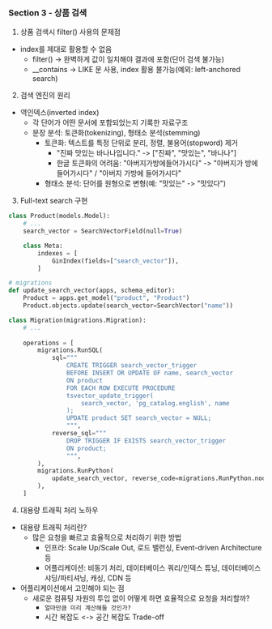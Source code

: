 ### Section 3 - 상품 검색
1. 상품 검색시 filter() 사용의 문제점
- index를 제대로 활용할 수 없음
  - filter() -> 완벽하게 값이 일치해야 결과에 포함(단어 검색 불가능) 
  - __contains -> LIKE 문 사용, index 활용 불가능(예외: left-anchored search)
2. 검색 엔진의 원리
- 역인덱스(inverted index)
  - 각 단어가 어떤 문서에 포함되었는지 기록한 자료구조
  - 문장 분석: 토큰화(tokenizing), 형태소 분석(stemming)
    - 토큰화: 텍스트를 특정 단위로 분리, 정렬, 불용어(stopword) 제거
      - "진짜 맛있는 바나나입니다." -> ["진짜", "맛있는", "바나나"]
      - 한글 토큰화의 어려움: "아버지가방에들어가시다" -> "아버지가 방에 들어가시다" / "아버지 가방에 들어가시다"
    - 형태소 분석: 단어를 원형으로 변형(예: "맛있는" -> "맛있다") 
3. Full-text search 구현
```python
class Product(models.Model):
    # ...
    search_vector = SearchVectorField(null=True)

    class Meta:
        indexes = [
            GinIndex(fields=["search_vector"]),
        ]
```
```python
# migrations
def update_search_vector(apps, schema_editor):
    Product = apps.get_model("product", "Product")
    Product.objects.update(search_vector=SearchVector("name"))

class Migration(migrations.Migration):
    # ... 
  
    operations = [
        migrations.RunSQL(
            sql="""
                CREATE TRIGGER search_vector_trigger
                BEFORE INSERT OR UPDATE OF name, search_vector
                ON product
                FOR EACH ROW EXECUTE PROCEDURE
                tsvector_update_trigger(
                    search_vector, 'pg_catalog.english', name
                );
                UPDATE product SET search_vector = NULL;
                """,
            reverse_sql="""
                DROP TRIGGER IF EXISTS search_vector_trigger
                ON product;
                """,
        ),
        migrations.RunPython(
            update_search_vector, reverse_code=migrations.RunPython.noop
        ),
    ]
```
4. 대용량 트래픽 처리 노하우
- 대용량 트래픽 처리란?
  - 많은 요청을 빠르고 효율적으로 처리하기 위한 방법
    - 인프라: Scale Up/Scale Out, 로드 밸런싱, Event-driven Architecture 등
    - 어플리케이션: 비동기 처리, 데이터베이스 쿼리/인덱스 튜닝, 데이터베이스 샤딩/파티셔닝, 캐싱, CDN 등  
- 어플리케이션에서 고민해야 되는 점
  - 새로운 컴퓨팅 자원의 투입 없이 어떻게 하면 효율적으로 요청을 처리할까?  
    - `얼마만큼 미리 계산해둘 것인가?`
    - 시간 복잡도 <-> 공간 복잡도 Trade-off
